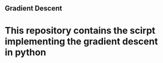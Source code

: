 ## Gradient Descent

# This repository contains the scirpt implementing the gradient descent in python
